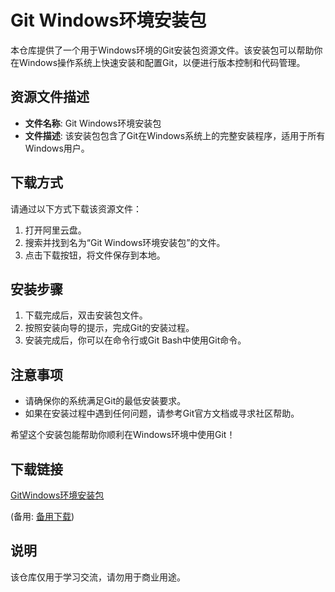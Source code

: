 # Git Windows环境安装包

本仓库提供了一个用于Windows环境的Git安装包资源文件。该安装包可以帮助你在Windows操作系统上快速安装和配置Git，以便进行版本控制和代码管理。

## 资源文件描述

- **文件名称**: Git Windows环境安装包
- **文件描述**: 该安装包包含了Git在Windows系统上的完整安装程序，适用于所有Windows用户。

## 下载方式

请通过以下方式下载该资源文件：

1. 打开阿里云盘。
2. 搜索并找到名为“Git Windows环境安装包”的文件。
3. 点击下载按钮，将文件保存到本地。

## 安装步骤

1. 下载完成后，双击安装包文件。
2. 按照安装向导的提示，完成Git的安装过程。
3. 安装完成后，你可以在命令行或Git Bash中使用Git命令。

## 注意事项

- 请确保你的系统满足Git的最低安装要求。
- 如果在安装过程中遇到任何问题，请参考Git官方文档或寻求社区帮助。

希望这个安装包能帮助你顺利在Windows环境中使用Git！

## 下载链接
[GitWindows环境安装包](https://pan.quark.cn/s/a67759eb9a77) 

(备用: [备用下载](https://pan.baidu.com/s/1ZgzpPrQw6rXnqzr4FwC_kA?pwd=1234))

## 说明

该仓库仅用于学习交流，请勿用于商业用途。
